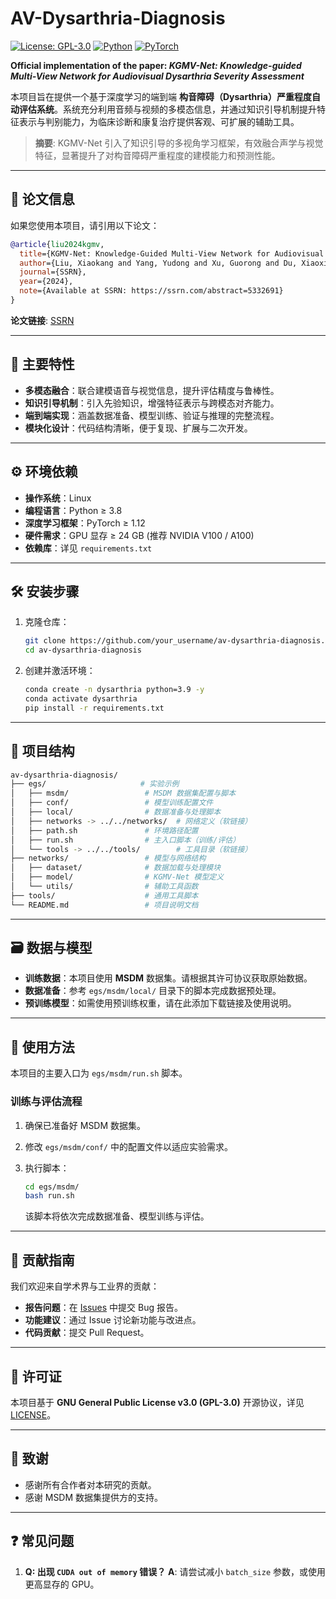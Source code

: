 # AV-Dysarthria-Diagnosis

[![License: GPL-3.0](https://img.shields.io/badge/License-GPLv3-blue.svg)](https://www.gnu.org/licenses/gpl-3.0)
[![Python](https://img.shields.io/badge/Python-3.8%2B-blue)](https://www.python.org/)
[![PyTorch](https://img.shields.io/badge/PyTorch-1.12%2B-red)](https://pytorch.org/)

**Official implementation of the paper:
*KGMV-Net: Knowledge-guided Multi-View Network for Audiovisual Dysarthria Severity Assessment***

本项目旨在提供一个基于深度学习的端到端 **构音障碍（Dysarthria）严重程度自动评估系统**。系统充分利用音频与视频的多模态信息，并通过知识引导机制提升特征表示与判别能力，为临床诊断和康复治疗提供客观、可扩展的辅助工具。

> **摘要**: KGMV-Net 引入了知识引导的多视角学习框架，有效融合声学与视觉特征，显著提升了对构音障碍严重程度的建模能力和预测性能。

---

## 📖 论文信息

如果您使用本项目，请引用以下论文：

```bibtex
@article{liu2024kgmv,
  title={KGMV-Net: Knowledge-Guided Multi-View Network for Audiovisual Dysarthria Severity Assessment},
  author={Liu, Xiaokang and Yang, Yudong and Xu, Guorong and Du, Xiaoxia and Su, Rongfeng and Wang, Lan and Yan, Nan},
  journal={SSRN},
  year={2024},
  note={Available at SSRN: https://ssrn.com/abstract=5332691}
}
```

**论文链接**: [SSRN](https://papers.ssrn.com/sol3/papers.cfm?abstract_id=5332691)

---

## 🚀 主要特性

* **多模态融合**：联合建模语音与视觉信息，提升评估精度与鲁棒性。
* **知识引导机制**：引入先验知识，增强特征表示与跨模态对齐能力。
* **端到端实现**：涵盖数据准备、模型训练、验证与推理的完整流程。
* **模块化设计**：代码结构清晰，便于复现、扩展与二次开发。

---

## ⚙️ 环境依赖

* **操作系统**：Linux
* **编程语言**：Python ≥ 3.8
* **深度学习框架**：PyTorch ≥ 1.12
* **硬件需求**：GPU 显存 ≥ 24 GB (推荐 NVIDIA V100 / A100)
* **依赖库**：详见 `requirements.txt`

---

## 🛠️ 安装步骤

1. 克隆仓库：

   ```bash
   git clone https://github.com/your_username/av-dysarthria-diagnosis.git
   cd av-dysarthria-diagnosis
   ```

2. 创建并激活环境：

   ```bash
   conda create -n dysarthria python=3.9 -y
   conda activate dysarthria
   pip install -r requirements.txt
   ```

---

## 📁 项目结构

```bash
av-dysarthria-diagnosis/
├── egs/                     # 实验示例
│   ├── msdm/                 # MSDM 数据集配置与脚本
│   ├── conf/                 # 模型训练配置文件
│   ├── local/                # 数据准备与处理脚本
│   ├── networks -> ../../networks/  # 网络定义（软链接）
│   ├── path.sh               # 环境路径配置
│   ├── run.sh                # 主入口脚本（训练/评估）
│   └── tools -> ../../tools/        # 工具目录（软链接）
├── networks/                 # 模型与网络结构
│   ├── dataset/              # 数据加载与处理模块
│   ├── model/                # KGMV-Net 模型定义
│   └── utils/                # 辅助工具函数
├── tools/                    # 通用工具脚本
└── README.md                 # 项目说明文档
```

---

## 🗃️ 数据与模型

* **训练数据**：本项目使用 **MSDM** 数据集。请根据其许可协议获取原始数据。
* **数据准备**：参考 `egs/msdm/local/` 目录下的脚本完成数据预处理。
* **预训练模型**：如需使用预训练权重，请在此添加下载链接及使用说明。

---

## 🚀 使用方法

本项目的主要入口为 `egs/msdm/run.sh` 脚本。

### 训练与评估流程

1. 确保已准备好 MSDM 数据集。
2. 修改 `egs/msdm/conf/` 中的配置文件以适应实验需求。
3. 执行脚本：

   ```bash
   cd egs/msdm/
   bash run.sh
   ```

   该脚本将依次完成数据准备、模型训练与评估。

---

## 🤝 贡献指南

我们欢迎来自学术界与工业界的贡献：

* **报告问题**：在 [Issues](../../issues) 中提交 Bug 报告。
* **功能建议**：通过 Issue 讨论新功能与改进点。
* **代码贡献**：提交 Pull Request。

---

## 📄 许可证

本项目基于 **GNU General Public License v3.0 (GPL-3.0)** 开源协议，详见 [LICENSE](LICENSE)。

---

## 🙏 致谢

* 感谢所有合作者对本研究的贡献。
* 感谢 MSDM 数据集提供方的支持。

---

## ❓ 常见问题

1. **Q: 出现 `CUDA out of memory` 错误？**
   **A**: 请尝试减小 `batch_size` 参数，或使用更高显存的 GPU。

